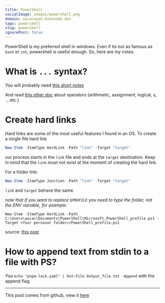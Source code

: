 ```yaml
---
title: PowerShell
socialImage: images/powershell.png
domain: aucacoyan.hashnode.dev
tags: powershell
slug: powershell
ignorePost: false
---
```


PowerShell is my preferred shell in windows. Even if its not as famous as `bash` or `zsh`, powershell is useful enough. So, here are my notes.

# What is `...` syntax?

You will probably need [this short notes](https://learnxinyminutes.com/docs/powershell/)

And read [this other doc](https://learn.microsoft.com/en-us/powershell/module/microsoft.powershell.core/about/about_operators?view=powershell-7.2) about operators (arithmetic, assignment, logical, `&`, `.`, etc.)

# Create hard links

Hard links are some of the most useful features I found in an OS. To create a single file hard link

```powershell
New-Item -ItemType HardLink -Path "link" -Target "target"
```

our process starts in the `link` file and ends at the `target` destination. Keep in mind that the `link` must not exist at the moment of creating the hard link.

For a folder link:

```powershell
New-Item -ItemType Junction -Path "link" -Target "target"
```

`link` and `target` behave the same.

_note that if you want to replace `$PROFILE` you need to type the folder, not the ENV variable, for example:_

```shell
New-Item -ItemType HardLink -Path C:\Users\aucac\Documents\PowerShell\Microsoft.PowerShell_profile.ps1 -Target <Your personal folder>/PowerShell_profile.ps1
```

source: [this post](https://winaero.com/create-symbolic-link-windows-10-powershell/)

# How to append text from stdin to a file with PS?

You `echo "pnpm-lock.yaml" | Out-File Output_file.txt -Append` with the append flag.

---

This post comes from github, view it [here](https://github.com/AucaCoyan/blog/blob/main/powershell.md)
